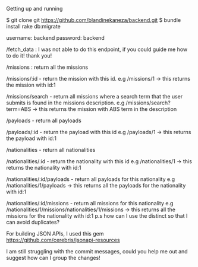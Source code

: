 Getting up and running

$ git clone git https://github.com/blandinekaneza/backend.git
$ bundle install
rake db:migrate

username: backend
password: backend

/fetch_data : I was not able to do this endpoint, if you could guide me how to do it! thank you!

/missions : return all the missions

/missions/:id​​ ​​- return the mission with this id.
e.g /missions/1 -> this returns the mission with id:1

/missions/search​​ ​​- return all missions where a search term that the user submits is found in the missions description.
e.g /missions/search?term=ABS -> this returns the mission with ABS term in the description

/payloads​​ - return all payloads

/payloads/:id​​ - return the payload with this id
e.g /payloads/1 -> this returns the payload with id:1

/nationalities​​ - return all nationalities

/nationalities/:id​​ - return the nationality with this id
e.g /nationalities/1 -> this returns the nationality with id:1

/nationalities/:id/payloads​​ - return all payloads for this
nationality
e.g /nationalities/1/payloads -> this returns all the payloads for the nationality with id:1

/nationalities/:id/missions​​ - return all missions for this nationality
e.g /nationalities/1/missions/nationalities/1/missions -> this returns all the missions for the nationality with id:1
p.s how can I use the distinct so that I can avoid duplicates?

For building JSON APIs, I used this gem https://github.com/cerebris/jsonapi-resources

I am still struggling with the commit messages, could you help me out and suggest how can I group the changes!